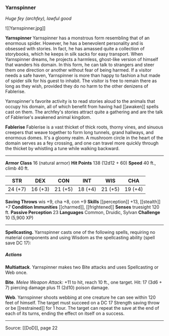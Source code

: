 ### Yarnspinner
_Huge fey (archfey), lawful good_

![[Yarnspinner.jpg]]

**Yarnspinner** Yarnspinner has a monstrous form resembling that of an enormous spider. However, he has a benevolent personality and is obsessed with stories. In fact, he has amassed quite a collection of storybooks, which he keeps in silk sacks for easy transport. When Yarnspinner dreams, he projects a harmless, ghost-like version of himself that wanders his domain. In this form, he can talk to strangers and steer them one direction or another without fear of being harmed. If a visitor needs a safe haven, Yarnspinner is more than happy to fashion a hut made of spider silk for his guest to inhabit. The visitor is free to remain there as long as they wish, provided they do no harm to the other denizens of Fablerise.

Yarnspinner's favorite activity is to read stories aloud to the animals that occupy his domain, all of which benefit from having had [[awaken]] spells cast on them. The archfey's stories attract quite a gathering and are the talk of Fablerise's awakened animal kingdom.


**Fablerise** Fablerise is a vast thicket of thick roots, thorny vines, and sinuous creepers that weave together to form long tunnels, grand hallways, and enormous domes. It's a gloomy realm. A mushroom circle in the heart of the domain serves as a fey crossing, and one can travel more quickly through the thicket by whistling a tune while walking backward.




---

**Armor Class** 16 (natural armor)
**Hit Points** 138 (12d12 + 60)
**Speed** 40 ft., climb 40 ft.

| STR     | DEX     | CON     | INT     | WIS     | CHA     |
|---------|---------|---------|---------|---------|---------|
| 24 (+7) | 16 (+3) | 21 (+5) | 18 (+4) | 21 (+5) | 19 (+4) |

**Saving Throws** wis +9, cha +8, con +9
**Skills** [[perception]] +13, [[stealth]] +7
**Condition Immunities** [[charmed]], [[frightened]]
**Senses** truesight 120 ft.
**Passive Perception** 23
**Languages** Common, Druidic, Sylvan
**Challenge** 10 (5,900 XP)

---

**Spellcasting.** Yarnspinner casts one of the following spells, requiring no material components and using Wisdom as the spellcasting ability (spell save DC 17):

##### Actions
**Multiattack**. Yarnspinner makes two Bite attacks and uses Spellcasting or Web once.

**Bite**. _Melee Weapon Attack:_ +11 to hit, reach 10 ft., one target. Hit: 17 (3d6 + 7) piercing damage plus 11 (2d10) poison damage.

**Web**. Yarnspinner shoots webbing at one creature he can see within 120 feet of himself. The target must succeed on a DC 17 Strength saving throw or be [[restrained]] for 1 hour. The target can repeat the save at the end of each of its turns, ending the effect on itself on a success.


---

Source: [[DoD]], page 22